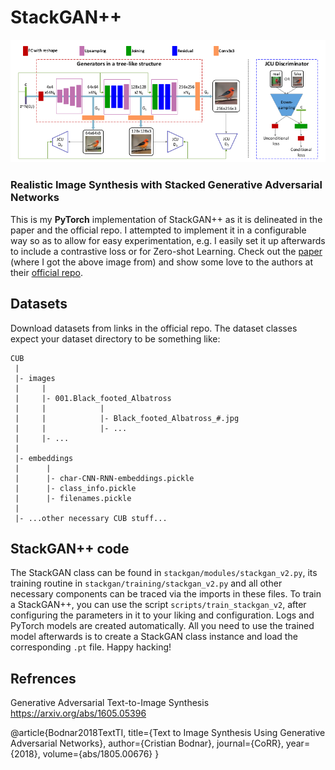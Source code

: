 # StackGAN++

![stackgan++](media/stackgan.png)

### Realistic Image Synthesis with Stacked Generative Adversarial Networks

This is my **PyTorch** implementation of StackGAN++ as it is delineated in the paper and the official repo. I attempted to implement it in a configurable way so as to allow for easy experimentation, e.g. I easily set it up afterwards to include a contrastive loss or for Zero-shot Learning. Check out the [paper](https://ieeexplore.ieee.org/abstract/document/8411144/?casa_token=Q23wQ253kzMAAAAA:aTAyMTOs1v-rIpblUjvBQW36XioeybXfr2Ap-l9dgjZzKsKVowBOYzYDmSHl8XJ6OkVBcBhqCA) (where I got the above image from) and show some love to the authors at their [official repo](https://github.com/hanzhanggit/StackGAN-v2).

## Datasets

Download datasets from links in the official repo. The dataset classes expect your dataset directory to be something like:

```
CUB
 |
 |- images
 |     |
 |     |- 001.Black_footed_Albatross
 |     |            |
 |     |            |- Black_footed_Albatross_#.jpg
 |     |            |- ...
 |     |- ...
 |
 |- embeddings
 |      |
 |      |- char-CNN-RNN-embeddings.pickle
 |      |- class_info.pickle
 |      |- filenames.pickle
 |
 |- ...other necessary CUB stuff...
```

## StackGAN++ code

The StackGAN class can be found in `stackgan/modules/stackgan_v2.py`, its training routine in `stackgan/training/stackgan_v2.py` and all other necessary components can be traced via the imports in these files. To train a StackGAN++, you can use the script `scripts/train_stackgan_v2`, after configuring the parameters in it to your liking and configuration. Logs and PyTorch models are created automatically. All you need to use the trained model afterwards is to create a StackGAN class instance and load the corresponding `.pt` file. Happy hacking!

## Refrences
Generative Adversarial Text-to-Image Synthesis https://arxiv.org/abs/1605.05396

@article{Bodnar2018TextTI,
  title={Text to Image Synthesis Using Generative Adversarial Networks},
  author={Cristian Bodnar},
  journal={CoRR},
  year={2018},
  volume={abs/1805.00676}
}


